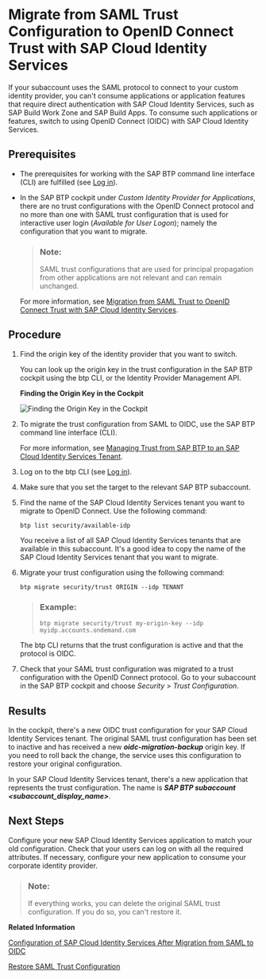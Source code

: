 <!-- loio827ae664cf5448b1a2fa993a8372aafc -->

# Migrate from SAML Trust Configuration to OpenID Connect Trust with SAP Cloud Identity Services

If your subaccount uses the SAML protocol to connect to your custom identity provider, you can't consume applications or application features that require direct authentication with SAP Cloud Identity Services, such as SAP Build Work Zone and SAP Build Apps. To consume such applications or features, switch to using OpenID Connect \(OIDC\) with SAP Cloud Identity Services.



<a name="loio827ae664cf5448b1a2fa993a8372aafc__prereq_znq_pz3_dxb"/>

## Prerequisites

-   The prerequisites for working with the SAP BTP command line interface \(CLI\) are fulfilled \(see [Log in](log-in-e241b30.md)\).

-   In the SAP BTP cockpit under *Custom Identity Provider for Applications*, there are no trust configurations with the OpenID Connect protocol and no more than one with SAML trust configuration that is used for interactive user login \(*Available for User Logon*\); namely the configuration that you want to migrate.

    > ### Note:  
    > SAML trust configurations that are used for principal propagation from other applications are not relevant and can remain unchanged.

    For more information, see [Migration from SAML Trust to OpenID Connect Trust with SAP Cloud Identity Services](migration-from-saml-trust-to-openid-connect-trust-with-sap-cloud-identity-services-d097ce2.md).




## Procedure

1.  Find the origin key of the identity provider that you want to switch.

    You can look up the origin key in the trust configuration in the SAP BTP cockpit using the btp CLI, or the Identity Provider Management API.

      
      
    **Finding the Origin Key in the Cockpit**

    ![](images/Show_Origin_Key_in_cockpit_7e03dc2.png "Finding the Origin Key in the Cockpit")

2.  To migrate the trust configuration from SAML to OIDC, use the SAP BTP command line interface \(CLI\).

    For more information, see [Managing Trust from SAP BTP to an SAP Cloud Identity Services Tenant](managing-trust-from-sap-btp-to-an-sap-cloud-identity-services-tenant-6140107.md).

3.  Log on to the btp CLI \(see [Log in](log-in-e241b30.md)\).

4.  Make sure that you set the target to the relevant SAP BTP subaccount.

5.  Find the name of the SAP Cloud Identity Services tenant you want to migrate to OpenID Connect. Use the following command:

    `btp list security/available-idp`

    You receive a list of all SAP Cloud Identity Services tenants that are available in this subaccount. It's a good idea to copy the name of the SAP Cloud Identity Services tenant that you want to migrate.

6.  Migrate your trust configuration using the following command:

    `btp migrate security/trust ORIGIN --idp TENANT`

    > ### Example:  
    > `btp migrate security/trust my-origin-key --idp myidp.accounts.ondemand.com`

    The btp CLI returns that the trust configuration is active and that the protocol is OIDC.

7.  Check that your SAML trust configuration was migrated to a trust configuration with the OpenID Connect protocol. Go to your subaccount in the SAP BTP cockpit and choose *Security* \> *Trust Configuration*.




<a name="loio827ae664cf5448b1a2fa993a8372aafc__result_ktm_pfj_dxb"/>

## Results

In the cockpit, there's a new OIDC trust configuration for your SAP Cloud Identity Services tenant. The original SAML trust configuration has been set to inactive and has received a new ***oidc-migration-backup*** origin key. If you need to roll back the change, the service uses this configuration to restore your original configuration.

In your SAP Cloud Identity Services tenant, there's a new application that represents the trust configuration. The name is ***SAP BTP subaccount *<subaccount\_display\_name\>****.



<a name="loio827ae664cf5448b1a2fa993a8372aafc__postreq_dpv_pfj_dxb"/>

## Next Steps

Configure your new SAP Cloud Identity Services application to match your old configuration. Check that your users can log on with all the required attributes. If necessary, configure your new application to consume your corporate identity provider.

> ### Note:  
> If everything works, you can delete the original SAML trust configuration. If you do so, you can't restore it.

**Related Information**  


[Configuration of SAP Cloud Identity Services After Migration from SAML to OIDC](configuration-of-sap-cloud-identity-services-after-migration-from-saml-to-oidc-1fa7273.md "You replaced an SAML trust configuration to your custom identity provider with an OIDC trust configuration to SAP Cloud Identity Services. Now, you need to make sure that the subaccount gets the same user attributes (names and values) as before.")

[Restore SAML Trust Configuration](restore-saml-trust-configuration-21d86cf.md "You replaced a SAML trust configuration to your custom identity provider with an OpenID Connect (OIDC) trust configuration to SAP Cloud Identity Services, and the authentication of application users in the subaccount isn't working as you expected. Restore your SAML configuration to get your applications working again.")


